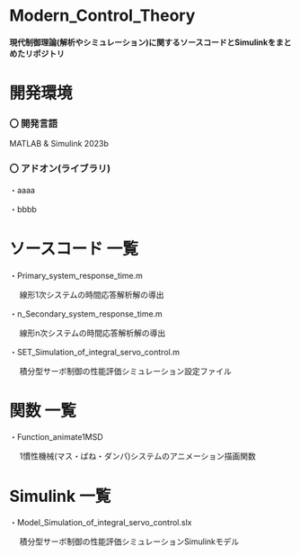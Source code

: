 # Modern_Control_Theory

#### 現代制御理論(解析やシミュレーション)に関するソースコードとSimulinkをまとめたリポジトリ

# 開発環境

### 〇 開発言語
 
 MATLAB & Simulink 2023b
 
 ### 〇 アドオン(ライブラリ)
 
 ・aaaa
 
 ・bbbb


# ソースコード 一覧
 
 ・Primary_system_response_time.m
 
 　  線形1次システムの時間応答解析解の導出
   
 ・n_Secondary_system_response_time.m

 　  線形n次システムの時間応答解析解の導出

 ・SET_Simulation_of_integral_servo_control.m

 　  積分型サーボ制御の性能評価シミュレーション設定ファイル
    
# 関数 一覧
 
 ・Function_animate1MSD
 
 　  1慣性機械(マス・ばね・ダンパ)システムのアニメーション描画関数
   

# Simulink 一覧

 ・Model_Simulation_of_integral_servo_control.slx

 　  積分型サーボ制御の性能評価シミュレーションSimulinkモデル
